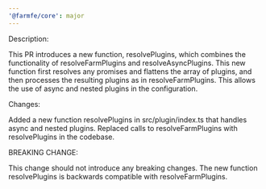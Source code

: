 ```yaml
---
'@farmfe/core': major
---
```


Description:

This PR introduces a new function, resolvePlugins, which combines the functionality of resolveFarmPlugins and resolveAsyncPlugins. This new function first resolves any promises and flattens the array of plugins, and then processes the resulting plugins as in resolveFarmPlugins. This allows the use of async and nested plugins in the configuration.

Changes:

Added a new function resolvePlugins in src/plugin/index.ts that handles async and nested plugins.
Replaced calls to resolveFarmPlugins with resolvePlugins in the codebase.

BREAKING CHANGE:

This change should not introduce any breaking changes. The new function resolvePlugins is backwards compatible with resolveFarmPlugins.
